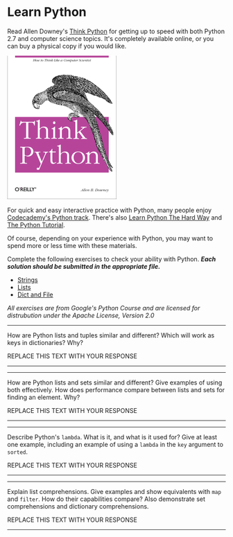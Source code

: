 # Learn Python

Read Allen Downey's [Think Python](http://www.greenteapress.com/thinkpython/) for getting up to speed with both Python 2.7 and computer science topics. It's completely available online, or you can buy a physical copy if you would like.

[![Think Python](img/think_python.png)](http://www.greenteapress.com/thinkpython/)

For quick and easy interactive practice with Python, many people enjoy [Codecademy's Python track](http://www.codecademy.com/en/tracks/python). There's also [Learn Python The Hard Way](http://learnpythonthehardway.org/book/) and [The Python Tutorial](https://docs.python.org/2/tutorial/).

Of course, depending on your experience with Python, you may want to spend more or less time with these materials.

Complete the following exercises to check your ability with Python. _**Each solution should be submitted in the appropriate file.**_

 * [Strings](python/01-strings.py)
 * [Lists](python/02-lists.py)
 * [Dict and File](python/exercise_03.py)

_All exercises are from Google's Python Course and are licensed for distrubution under the Apache License, Version 2.0_


---

How are Python lists and tuples similar and different? Which will work as keys in dictionaries? Why?

REPLACE THIS TEXT WITH YOUR RESPONSE

---


---

How are Python lists and sets similar and different? Give examples of using both effectively. How does performance compare between lists and sets for finding an element. Why?

REPLACE THIS TEXT WITH YOUR RESPONSE

---


---

Describe Python's `lambda`. What is it, and what is it used for? Give at least one example, including an example of using a `lambda` in the `key` argument to `sorted`.

REPLACE THIS TEXT WITH YOUR RESPONSE

---


---

Explain list comprehensions. Give examples and show equivalents with `map` and `filter`. How do their capabilities compare? Also demonstrate set comprehensions and dictionary comprehensions.

REPLACE THIS TEXT WITH YOUR RESPONSE

---
